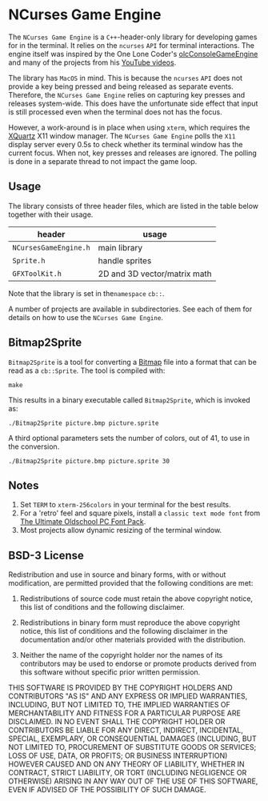 # NCurses Game Engine

The `NCurses Game Engine` is a `C++`-header-only library for developing games for in the terminal. It relies on the `ncurses` `API` for terminal interactions. The engine itself was inspired by the One Lone Coder's [olcConsoleGameEngine](https://github.com/OneLoneCoder/videos/blob/master/olcConsoleGameEngine.h) and many of the projects from his [YouTube videos](https://www.youtube.com/channel/UC-yuWVUplUJZvieEligKBkA).

The library has `MacOS` in mind. This is because the `ncurses` `API` does not provide a key being pressed and being released as separate events. Therefore, the `NCurses Game Engine` relies on capturing key presses and releases system-wide. This does have the unfortunate side effect that input is still processed even when the terminal does not has the focus.

However, a work-around is in place when using `xterm`, which requires the [XQuartz](https://www.xquartz.org) X11 window manager. The `NCurses Game Engine` polls the `X11` display server every 0.5s to check whether its terminal window has the current focus. When not, key presses and releases are ignored. The polling is done in a separate thread to not impact the game loop.

## Usage

The library consists of three header files, which are listed in the table below together with their usage.

|header|usage|
-------|------
|`NCursesGameEngine.h`|main library|
|`Sprite.h`|handle sprites|
|`GFXToolKit.h`|2D and 3D vector/matrix math|

Note that the library is set in the`namespace` `cb::`.

A number of projects are available in subdirectories. See each of them for details on how to use the `NCurses Game Engine`.

## Bitmap2Sprite

`Bitmap2Sprite` is a tool for converting a [Bitmap](https://en.wikipedia.org/wiki/BMP_file_format) file into a format that can be read as a `cb::Sprite`. The tool is compiled with:

```shell
make
```

This results in a binary executable called `Bitmap2Sprite`, which is invoked as:

```shell
./Bitmap2Sprite picture.bmp picture.sprite
```

A third optional parameters sets the number of colors, out of 41, to use in the conversion.

```shell
./Bitmap2Sprite picture.bmp picture.sprite 30
```

## Notes

1. Set `TERM` to `xterm-256colors` in your terminal for the best results.
2. For a 'retro' feel and square pixels, install a `classic text mode font` from [The Ultimate Oldschool PC Font Pack](https://int10h.org/oldschool-pc-fonts/).
3. Most projects allow dynamic resizing of the terminal window.

## BSD-3 License

Redistribution and use in source and binary forms, with or without modification, are permitted provided that the following conditions are met:

1. Redistributions of source code must retain the above copyright notice, this list of conditions and the following disclaimer.

2. Redistributions in binary form must reproduce the above copyright notice, this list of conditions and the following disclaimer in the documentation and/or other materials provided with the distribution.

3. Neither the name of the copyright holder nor the names of its contributors may be used to endorse or promote products derived from this software without specific prior written permission.

THIS SOFTWARE IS PROVIDED BY THE COPYRIGHT HOLDERS AND CONTRIBUTORS "AS IS" AND ANY EXPRESS OR IMPLIED WARRANTIES, INCLUDING, BUT NOT LIMITED TO, THE IMPLIED WARRANTIES OF MERCHANTABILITY AND FITNESS FOR A PARTICULAR PURPOSE ARE DISCLAIMED. IN NO EVENT SHALL THE COPYRIGHT HOLDER OR CONTRIBUTORS BE LIABLE FOR ANY DIRECT, INDIRECT, INCIDENTAL, SPECIAL, EXEMPLARY, OR CONSEQUENTIAL DAMAGES (INCLUDING, BUT NOT LIMITED TO, PROCUREMENT OF SUBSTITUTE GOODS OR SERVICES; LOSS OF USE, DATA, OR PROFITS; OR BUSINESS INTERRUPTION) HOWEVER CAUSED AND ON ANY THEORY OF LIABILITY, WHETHER IN CONTRACT, STRICT LIABILITY, OR TORT (INCLUDING NEGLIGENCE OR OTHERWISE) ARISING IN ANY WAY OUT OF THE USE OF THIS SOFTWARE, EVEN IF ADVISED OF THE POSSIBILITY OF SUCH DAMAGE.
